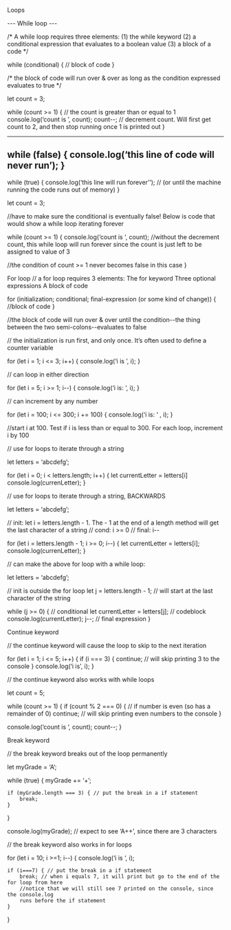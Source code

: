 Loops

--- While loop ---

/*
A while loop requires three elements:
(1) the while keyword
(2) a conditional expression that evaluates to a boolean value
(3) a block of a code
*/

while (conditional) {
	// block of code
}

/* 
the block of code will run over & over as long as the condition
expressed evaluates to true
*/

let count = 3;

while (count >= 1) { // the count is greater than or equal to 1
    console.log(‘count is ’, count);
	count--; // decrement count. Will first get count to 2, and then stop running once 1 is 
printed out
}

----------

while (false) {
	console.log(‘this line of code will never run’);
}
----------

while (true) {
	console.log(‘this line will run forever’’);
	// (or until the machine running the code runs out of memory)
}

let count = 3;

//have to make sure the conditional is eventually false! Below is code that would show a while loop iterating forever

while (count >= 1) {
	console.log(‘count is ‘, count); //without the decrement count, this while loop will run 
forever since the count is just left to be assigned to value of 3

//the condition of count >= 1 never becomes false in this case
}

For loop
// a for loop requires 3 elements:
The for keyword
Three optional expressions
A block of code

for (initialization; conditional; final-expression (or some kind of change)) {
	//block of code
}

//the block of code will run over & over until the condition--the thing between the two semi-colons--evaluates to false

// the initialization is run first, and only once. It’s often used to define a counter variable

for (let i = 1; i  <= 3; i++) {
	console.log(‘i is ’, i);
}

// can loop in either direction 

for (let i = 5; i  >= 1; i--) {
	console.log(‘i is: ‘,  i);
}

// can increment by any number

for (let i = 100; i <= 300; i += 100) {
	console.log(‘i is: ‘ , i);
} 

//start i at 100. Test if i is less than or equal to 300. For each loop, increment i by 100

// use for loops to iterate through a string

let letters = ‘abcdefg’;

for (let i = 0; i < letters.length; i++) {
	let currentLetter = letters[i]
	console.log(currenLetter);
}

// use for loops to iterate through a string, BACKWARDS

let letters = ‘abcdefg’;

// init: let i = letters.length  - 1. The - 1 at the end of a length method will get the last character of a string
// cond: i >= 0
// final: i--

for (let i = letters.length - 1; i >= 0; i--) {
	let currentLetter = letters[i];
	console.log(currenLetter);
}

// can make the above for loop with a while loop:

let letters = ‘abcdefg’;

// init is outside the for loop
let j = letters.length - 1; // will start at the last character of the string

while (j >= 0) { // conditional
	let currentLetter = letters[j]; // codeblock
	console.log(currentLetter);
	j--; // final expression
}

Continue keyword

// the continue keyword will cause the loop to skip to the next iteration

for (let i = 1; i <= 5; i++) {
	if (i === 3) {
		continue; // will skip printing 3 to the console
	}
	console.log(‘i is’, i);
}

// the continue keyword also works with while loops

let count = 5;

while (count >= 1) {
	if (count % 2 === 0) { // if number is even (so has a remainder of 0)
	continue; // will skip printing even numbers to the console
}

console.log(‘count is ‘, count);
count--;
}

Break keyword

// the break keyword breaks out of the loop permanently

let myGrade = ‘A’;

while (true) {
    myGrade += ‘+’;
    
    if (myGrade.length === 3) { // put the break in a if statement
	    break;
    }
}

console.log(myGrade); // expect to see ‘A++’, since there are 3 characters

// the break keyword also works in for loops 

for (let i = 10; i >=1; i--) {
    console.log(‘i is ‘, i);

	if (i===7) { // put the break in a if statement
        break; // when i equals 7, it will print but go to the end of the for loop from here
		//notice that we will still see 7 printed on the console, since the console.log
		runs before the if statement
    }
}
